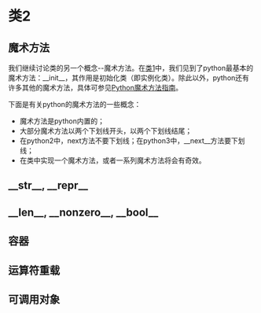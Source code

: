 # 类2

## 魔术方法

我们继续讨论类的另一个概念--魔术方法。在[类1](https://github.com/im-iron-man/python-gramma/blob/master/7.md)中，我们见到了python最基本的魔术方法：\_\_init\_\_，其作用是初始化类（即实例化类）。除此以外，python还有许多其他的魔术方法，具体可参见[Python魔术方法指南](http://pycoders-weekly-chinese.readthedocs.io/en/latest/issue6/a-guide-to-pythons-magic-methods.html)。

下面是有关python的魔术方法的一些概念：

- 魔术方法是python内置的；
- 大部分魔术方法以两个下划线开头，以两个下划线结尾；
- 在python2中，next方法不要下划线；在python3中，__next__方法要下划线；
- 在类中实现一个魔术方法，或者一系列魔术方法将会有奇效。

## \_\_str\_\_, \_\_repr\_\_

## \_\_len\_\_, \_\_nonzero\_\_, \_\_bool\_\_

## 容器

## 运算符重载

## 可调用对象